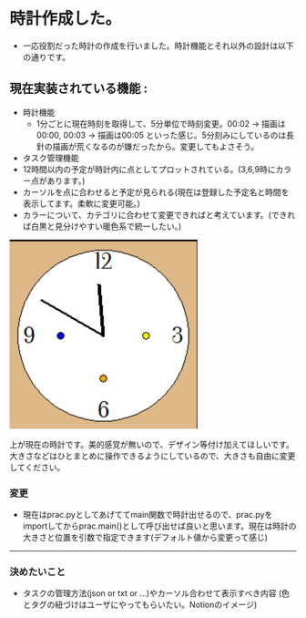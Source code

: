 # 時計作成した。
- 一応役割だった時計の作成を行いました。時計機能とそれ以外の設計は以下の通りです。
## 現在実装されている機能 : 
- 時計機能
  - 1分ごとに現在時刻を取得して、5分単位で時刻変更。00:02 -> 描画は00:00, 00:03 -> 描画は00:05 といった感じ。5分刻みにしているのは長針の描画が荒くなるのが嫌だったから。変更してもよさそう。
- タスク管理機能
 - 12時間以内の予定が時計内に点としてプロットされている。(3,6,9時にカラー点があります。)
 - カーソルを点に合わせると予定が見られる(現在は登録した予定名と時間を表示してます。柔軟に変更可能。)
 - カラーについて、カテゴリに合わせて変更できればと考えています。(できれば白黒と見分けやすい暖色系で統一したい。)

![](hackathon_clock_ver1.png)

上が現在の時計です。美的感覚が無いので、デザイン等付け加えてほしいです。大きさなどはひとまとめに操作できるようにしているので、大きさも自由に変更してください。

### 変更
- 現在はprac.pyとしてあげててmain関数で時計出せるので、prac.pyをimportしてからprac.main()として呼び出せば良いと思います。現在は時計の大きさと位置を引数で指定できます(デフォルト値から変更って感じ)
---

### 決めたいこと
- タスクの管理方法(json or txt or ...)やカーソル合わせて表示すべき内容 (色とタグの紐づけはユーザにやってもらいたい。Notionのイメージ)

